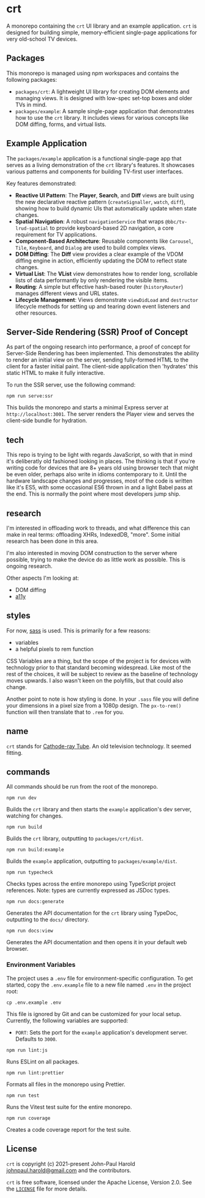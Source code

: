 # crt

A monorepo containing the `crt` UI library and an example application. `crt` is designed for building simple, memory-efficient single-page applications for very old-school TV devices.

## Packages

This monorepo is managed using npm workspaces and contains the following packages:

- `packages/crt`: A lightweight UI library for creating DOM elements and managing views. It is designed with low-spec set-top boxes and older TVs in mind.
- `packages/example`: A sample single-page application that demonstrates how to use the `crt` library. It includes views for various concepts like DOM diffing, forms, and virtual lists.

## Example Application

The `packages/example` application is a functional single-page app that serves as a living demonstration of the `crt` library's features. It showcases various patterns and components for building TV-first user interfaces.

Key features demonstrated:

- **Reactive UI Pattern**: The **Player**, **Search**, and **Diff** views are built using the new declarative reactive pattern (`createSignaller`, `watch`, `diff`), showing how to build dynamic UIs that automatically update when state changes.
- **Spatial Navigation**: A robust `navigationService` that wraps `@bbc/tv-lrud-spatial` to provide keyboard-based 2D navigation, a core requirement for TV applications.
- **Component-Based Architecture**: Reusable components like `Carousel`, `Tile`, `Keyboard`, and `Dialog` are used to build complex views.
- **DOM Diffing**: The **Diff** view provides a clear example of the VDOM diffing engine in action, efficiently updating the DOM to reflect state changes.
- **Virtual List**: The **VList** view demonstrates how to render long, scrollable lists of data performantly by only rendering the visible items.
- **Routing**: A simple but effective hash-based router (`historyRouter`) manages different views and URL states.
- **Lifecycle Management**: Views demonstrate `viewDidLoad` and `destructor` lifecycle methods for setting up and tearing down event listeners and other resources.

## Server-Side Rendering (SSR) Proof of Concept

As part of the ongoing research into performance, a proof of concept for Server-Side Rendering has been implemented. This demonstrates the ability to render an initial view on the server, sending fully-formed HTML to the client for a faster initial paint. The client-side application then 'hydrates' this static HTML to make it fully interactive.

To run the SSR server, use the following command:

`npm run serve:ssr`

This builds the monorepo and starts a minimal Express server at `http://localhost:3001`. The server renders the Player view and serves the client-side bundle for hydration.

## tech

This repo is trying to be light with regards JavaScript, so with that in mind it's deliberatly old fashioned looking in places. The thinking is that if you're writing code for devices that are 8+ years old using browser tech that might be even older, perhaps also write in idioms contemporary to it. Until the hardware landscape changes and progresses, most of the code is written like it's ES5, with some occasional ES6 thrown in and a light Babel pass at the end. This is normally the point where most developers jump ship.

## research

I'm interested in offloading work to threads, and what difference this can make in real terms: offloading XHRs, IndexedDB, "more". Some initial research has been done in this area.

I'm also interested in moving DOM construction to the server where possible, trying to make the device do as little work as possible. This is ongoing research.

Other aspects I'm looking at:

- DOM diffing
- [a11y](https://developer.mozilla.org/en-US/docs/Web/Accessibility)

## styles

For now, [sass](https://sass-lang.com/) is used. This is primarily for a few reasons:

- variables
- a helpful pixels to rem function

CSS Variables are a thing, but the scope of the project is for devices with technology prior to that standard becoming widespread. Like most of the rest of the choices, it will be subject to review as the baseline of technology moves upwards. I also wasn't keen on the polyfills, but that could also change.

Another point to note is how styling is done. In your `.sass` file you will define your dimensions in a pixel size from a 1080p design. The `px-to-rem()` function will then translate that to `.rem` for you.

## name

`crt` stands for [Cathode-ray Tube](https://en.wikipedia.org/wiki/Cathode-ray_tube). An old television technology. It seemed fitting.

## commands

All commands should be run from the root of the monorepo.

`npm run dev`

Builds the `crt` library and then starts the `example` application's dev server, watching for changes.

`npm run build`

Builds the `crt` library, outputting to `packages/crt/dist`.

`npm run build:example`

Builds the `example` application, outputting to `packages/example/dist`.

`npm run typecheck`

Checks types across the entire monorepo using TypeScript project references. Note: types are currently expressed as JSDoc types.

`npm run docs:generate`

Generates the API documentation for the `crt` library using TypeDoc, outputting to the `docs/` directory.

`npm run docs:view`

Generates the API documentation and then opens it in your default web browser.

### Environment Variables

The project uses a `.env` file for environment-specific configuration. To get started, copy the `.env.example` file to a new file named `.env` in the project root:

`cp .env.example .env`

This file is ignored by Git and can be customized for your local setup. Currently, the following variables are supported:

- `PORT`: Sets the port for the `example` application's development server. Defaults to `3000`.

`npm run lint:js`

Runs ESLint on all packages.

`npm run lint:prettier`

Formats all files in the monorepo using Prettier.

`npm run test`

Runs the Vitest test suite for the entire monorepo.

`npm run coverage`

Creates a code coverage report for the test suite.

## License

`crt` is copyright (c) 2021-present John-Paul Harold <johnpaul.harold@gmail.com> and the contributors.

`crt` is free software, licensed under the Apache License, Version 2.0. See the
[`LICENSE`](LICENSE) file for more details.
